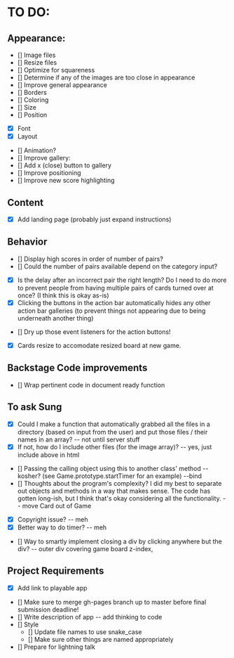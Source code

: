 # TO DO:

## Appearance:
-  [] Image files
  -  [] Resize files
  -  [] Optimize for squareness
  -  [] Determine if any of the images are too close in appearance
-  [] Improve general appearance
  -  [] Borders
  -  [] Coloring
  -  [] Size
  -  [] Position
  -  [x] Font
  -  [x] Layout
-  [] Animation?
-  [] Improve gallery:
  -  [] Add x (close) button to gallery
  -  [] Improve positioning
  -  [] Improve new score highlighting

## Content
-  [x] Add landing page (probably just expand instructions)

## Behavior
-  [] Display high scores in order of number of pairs?
-  [] Could the number of pairs available depend on the category input?
-  [x] Is the delay after an incorrect pair the right length? Do I need to do more to prevent people from having multiple pairs of cards turned over at once? (I think this is okay as-is)
-  [x] Clicking the buttons in the action bar automatically hides any other action bar galleries (to prevent things not appearing due to being underneath another thing)
-  [] Dry up those event listeners for the action buttons!
-  [x] Cards resize to accomodate resized board at new game.

## Backstage Code improvements
-  [] Wrap pertinent code in document ready function

## To ask Sung
-  [x] Could I make a function that automatically grabbed all the files in a directory (based on input from the user) and put those files / their names in an array? -- not until server stuff
-  [x] If not, how do I include other files (for the image array)? -- yes, just include above in html
-  [] Passing the calling object using this to another class' method -- kosher? (see Game.prototype.startTimer for an example) --bind
-  [] Thoughts about the program's complexity? I did my best to separate out objects and methods in a way that makes sense. The code has gotten long-ish, but I think that's okay considering all the functionality. -- move Card out of Game
-  [x] Copyright issue? -- meh
-  [x] Better way to do timer? -- meh
-  [] Way to smartly implement closing a div by clicking anywhere but the div? -- outer div covering game board z-index, 

## Project Requirements
- [x] Add link to playable app
- [] Make sure to merge gh-pages branch up to master before final submission deadline!
- [] Write description of app -- add thinking to code
- [] Style 
  -  [] Update file names to use snake_case
  -  [] Make sure other things are named appropriately
- [] Prepare for lightning talk
